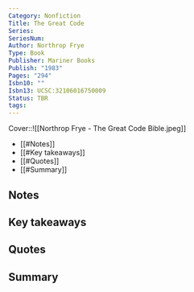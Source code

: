 ```yaml
---
Category: Nonfiction
Title: The Great Code
Series: 
SeriesNum: 
Author: Northrop Frye
Type: Book
Publisher: Mariner Books
Publish: "1983"
Pages: "294"
Isbn10: ""
Isbn13: UCSC:32106016750009
Status: TBR
tags: 
---
```


Cover::![[Northrop Frye - The Great Code Bible.jpeg]]


- [[#Notes]]
- [[#Key takeaways]]
- [[#Quotes]]
- [[#Summary]]

## Notes

## Key takeaways

## Quotes

## Summary